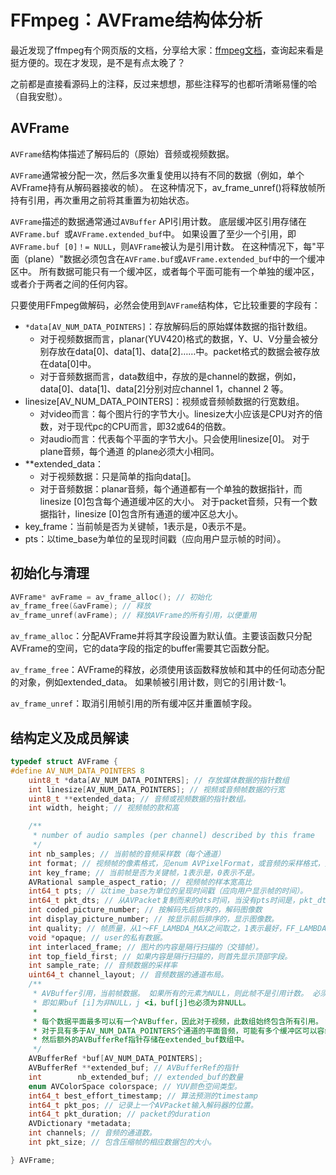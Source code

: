 # FFmpeg：AVFrame结构体分析

最近发现了ffmpeg有个网页版的文档，分享给大家：[ffmpeg文档](https://www.ffmpeg.org/doxygen/4.1/index.html)，查询起来看是挺方便的。现在才发现，是不是有点太晚了？

之前都是直接看源码上的注释，反过来想想，那些注释写的也都听清晰易懂的哈（自我安慰）。

## AVFrame

`AVFrame`结构体描述了解码后的（原始）音频或视频数据。

`AVFrame`通常被分配一次，然后多次重复使用以持有不同的数据（例如，单个AVFrame持有从解码器接收的帧）。 在这种情况下，av_frame_unref()将释放帧所持有引用，再次重用之前将其重置为初始状态。

`AVFrame`描述的数据通常通过`AVBuffer` API引用计数。 底层缓冲区引用存储在`AVFrame.buf `或`AVFrame.extended_buf`中。 如果设置了至少一个引用，即`AVFrame.buf [0]！= NULL`，则`AVFrame`被认为是引用计数。 在这种情况下，每"平面（plane）"数据必须包含在`AVFrame.buf`或`AVFrame.extended_buf`中的一个缓冲区中。 所有数据可能只有一个缓冲区，或者每个平面可能有一个单独的缓冲区，或者介于两者之间的任何内容。

只要使用FFmpeg做解码，必然会使用到`AVFrame`结构体，它比较重要的字段有：

* `*data[AV_NUM_DATA_POINTERS]`：存放解码后的原始媒体数据的指针数组。
  * 对于视频数据而言，planar(YUV420)格式的数据，Y、U、V分量会被分别存放在data[0]、data[1]、data[2]……中。packet格式的数据会被存放在data[0]中。
  * 对于音频数据而言，data数组中，存放的是channel的数据，例如，data[0]、data[1]、data[2]分别对应channel 1，channel 2 等。
* linesize[AV_NUM_DATA_POINTERS]：视频或音频帧数据的行宽数组。
  * 对video而言：每个图片行的字节大小。linesize大小应该是CPU对齐的倍数，对于现代pc的CPU而言，即32或64的倍数。
  * 对audio而言：代表每个平面的字节大小。只会使用linesize[0]。 对于plane音频，每个通道 的plane必须大小相同。
* **extended_data：
  * 对于视频数据：只是简单的指向data[]。
  * 对于音频数据：planar音频，每个通道都有一个单独的数据指针，而linesize [0]包含每个通道缓冲区的大小。 对于packet音频，只有一个数据指针，linesize [0]包含所有通道的缓冲区总大小。
* key_frame：当前帧是否为关键帧，1表示是，0表示不是。
* pts：以time_base为单位的呈现时间戳（应向用户显示帧的时间）。

##  初始化与清理

```c
AVFrame* avFrame = av_frame_alloc(); // 初始化
av_frame_free(&avFrame); // 释放
av_frame_unref(avFrame); // 释放AVFrame的所有引用，以便重用
```

`av_frame_alloc`：分配AVFrame并将其字段设置为默认值。主要该函数只分配AVFrame的空间，它的data字段的指定的buffer需要其它函数分配。

`av_frame_free`：AVFrame的释放，必须使用该函数释放帧和其中的任何动态分配的对象，例如extended_data。 如果帧被引用计数，则它的引用计数-1。

`av_frame_unref`：取消引用帧引用的所有缓冲区并重置帧字段。

## 结构定义及成员解读

```c
typedef struct AVFrame {
#define AV_NUM_DATA_POINTERS 8
    uint8_t *data[AV_NUM_DATA_POINTERS]; // 存放媒体数据的指针数组
    int linesize[AV_NUM_DATA_POINTERS]; // 视频或音频帧数据的行宽
    uint8_t **extended_data; // 音频或视频数据的指针数组。
    int width, height; // 视频帧的款和高

    /**
     * number of audio samples (per channel) described by this frame
     */
    int nb_samples; // 当前帧的音频采样数（每个通道）
    int format; // 视频帧的像素格式，见enum AVPixelFormat，或音频的采样格式，见enum AVSampleForma
    int key_frame; // 当前帧是否为关键帧，1表示是，0表示不是。
    AVRational sample_aspect_ratio; // 视频帧的样本宽高比
    int64_t pts; // 以time_base为单位的呈现时间戳（应向用户显示帧的时间）。
    int64_t pkt_dts; // 从AVPacket复制而来的dts时间，当没有pts时间是，pkt_dts可以替代pts。
    int coded_picture_number; // 按解码先后排序的，解码图像数
    int display_picture_number; // 按显示前后排序的，显示图像数。
    int quality; // 帧质量，从1～FF_LAMBDA_MAX之间取之，1表示最好，FF_LAMBDA_MAX之间取之表示最坏。
    void *opaque; // user的私有数据。
    int interlaced_frame; // 图片的内容是隔行扫描的（交错帧）。
    int top_field_first; // 如果内容是隔行扫描的，则首先显示顶部字段。
    int sample_rate; // 音频数据的采样率
    uint64_t channel_layout; // 音频数据的通道布局。
    /**
     * AVBuffer引用，当前帧数据。 如果所有的元素为NULL，则此帧不是引用计数。 必须连续填充此数组，
     * 即如果buf [i]为非NULL，j <i，buf[j]也必须为非NULL。
     *
     * 每个数据平面最多可以有一个AVBuffer，因此对于视频，此数组始终包含所有引用。 
     * 对于具有多于AV_NUM_DATA_POINTERS个通道的平面音频，可能有多个缓冲区可以容纳在此阵列中。 
     * 然后额外的AVBufferRef指针存储在extended_buf数组中。
     */
    AVBufferRef *buf[AV_NUM_DATA_POINTERS];
    AVBufferRef **extended_buf; // AVBufferRef的指针
    int        nb_extended_buf; // extended_buf的数量
    enum AVColorSpace colorspace; // YUV颜色空间类型。
    int64_t best_effort_timestamp; // 算法预测的timestamp
    int64_t pkt_pos; // 记录上一个AVPacket输入解码器的位置。
    int64_t pkt_duration; // packet的duration
    AVDictionary *metadata;
    int channels; // 音频的通道数。
    int pkt_size; // 包含压缩帧的相应数据包的大小。

} AVFrame;
```

